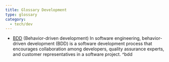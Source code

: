 ```yaml
---
title: Glossary Development
type: glossary
category:
  - tech/dev
---
```


- [BDD](https://en.wikipedia.org/wiki/Behavior-driven_development) (Behavior-driven development)
    In software engineering, behavior-driven development (BDD) is a software development process that encourages collaboration among developers, quality assurance experts, and customer representatives in a software project.  ^bdd
